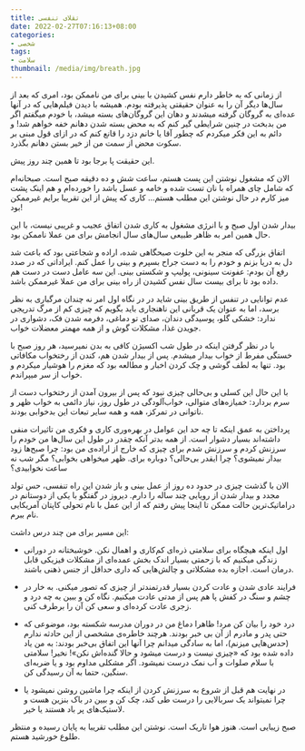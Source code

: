 ```yaml
---
title: تقلای تنفسی
date: 2022-02-27T07:16:13+08:00
categories: 
- شخصی
tags:
- سلامت
thumbnail: /media/img/breath.jpg
---
```


از زمانی که به خاطر دارم نفس کشیدن با بینی برای من ناممکن بود، امری که بعد از سال‌ها دیگر آن را به عنوان حقیقتی پذیرفته بودم. همیشه با دیدن فیلم‌هایی که در آنها عده‌ای به گروگان گرفته میشدند و دهان این گروگان‌های بسته میشد، با خودم میگفتم اگر من بدبخت در چنین شرایطی گیر کنم که به محض بسته شدن دهانم خفه خواهم شد! و دائم به این فکر میکردم که چطور آقا یا خانم دزد را قانع کنم که در ازای قول مبنی بر سکوت محض از سمت من از خیر بستن دهانم بگذرد.

این حقیقت پا برجا بود تا همین چند روز پیش.

الان که مشغول نوشتن این پست هستم، ساعت شش و ده دقیقه صبح است. صبحانه‌ام که شامل چای همراه با نان تست شده و خامه و عسل باشد را خورده‌ام و هم اینک پشت میز کارم در حال نوشتن این مطلب هستم... کاری که پیش از این تقریبا برایم غیرممکن بود!

بیدار شدن اول صبح و با انرژی مشغول به کاری شدن اتفاق عجیب و غریبی نیست، با این حال همین امر به ظاهر طبیعی سال‌های سال انجامش برای من عملا ناممکن بود.

اتفاق بزرگی که منجر به این خلوت صبحگاهی شده، اراده و شجاعتی بود که باعث شد دل به دریا بزنم و خودم را به دست جراح بسپرم و بینی را عمل کنم. ایراداتی که در صدد رفع آن بودم: عفونت سینونی، پولیپ و شکستی بینی. این سه عامل دست در دست هم داده بود تا برای بیست سال نفس کشیدن از راه بینی برای من عملا غیرممکن باشد.

عدم توانایی در تنفس از طریق بینی شاید در در نگاه اول امر نه چندان مرگباری به نظر برسد، اما به عنوان یک قربانی این ناهنجاری باید بگویم که چیزی کم از مرگ تدریجی ندارد: خشکی گلو، پوسیدگی دندان، صدای تو دماغی، دفرمه شدن فک، دشواری در جویدن غذا، مشکلات گوش و از همه مهمتر معضلات خواب.

با در نظر گرفتن اینکه در طول شب اکسیژن کافی به بدن نمیرسید، هر روز صبح با خستگی مفرط از خواب بیدار میشدم. پس از بیدار شدن هم، کندن از رختخواب مکافاتی بود. تنها به لطف گوشی و چک کردن اخبار و مطالعه بود که مغزم را هوشیار میکردم و خواب از سر میپراندم.

با این حال این کسلی و بی‌حالی چیزی نبود که پس از بیرون آمدن از رختخواب دست از سرم بردارد: خمیازه‌های متوالی، خواب‌آلودگی در طول روز، نیاز دائمی به خواب ظهر و ناتوانی در تمرکز، همه و همه سایر تبعات این بدخوابی بودند.

پرداختن به عمق اینکه تا چه حد این عوامل در بهره‌وری کاری و فکری من تاثیرات منفی داشته‌اند بسیار دشوار است. از همه بدتر آنکه چقدر در طول این سال‌ها من خودم را سرزنش کردم و سرزنش شدم برای چیزی که خارج از اراده‌ی من بود: چرا صبح‌ها زود بیدار نمیشوی؟ چرا ایقدر بی‌حالی؟ دوباره برای. ظهر میخواهی بخوابی؟ مگر شب نه ساعت نخوابیدی؟

 الان با گذشت چیزی در حدود ده روز از عمل بینی و باز شدن این راه تنفسی، حس تولد مجدد و بیدار شدن از رویایی چند ساله را دارم. دیروز در گفتگو با یکی از دوستانم در دراماتیک‌ترین حالت ممکن تا اینجا پیش رفتم که از این عمل با نام تحولی کاپتان آمریکایی نام ببرم.

این مسیر برای من چند درس داشت:

- اول اینکه هیچگاه برای سلامتی ذره‌ای کم‌کاری و اهمال نکن. خوشبختانه در دورانی زندگی میکنیم که با زحمتی بسیار اندک بخش عمده‌ای از مشکلات فیزیکی قابل درمان است. اجازه بده مشکلاتی و چالش‌هایی که داری حداقل از جنس ذهنی باشند.

- فرایند عادی شدن و عادت کردن بسیار قدرتمندتر از چیزی که تصور میکنی. به خار در چشم و سنگ در کفش پا هم پس از مدتی عادت میکنیم. نگاه کن و ببین به چه درد و زجری عادت کرده‌ای و سعی کن آن را برطرف کنی.

- درد خود را بیان کن مرد! ظاهرا دماغ من در دوران مدرسه شکسته بود، موضوعی که حتی پدر و مادرم از آن بی خبر بودند. هرچند خاطره‌ی مشخصی از این حادثه ندارم (حدس‌هایی میزنم)، اما به سادگی میدانم چرا آنها این اتفاق بی‌خبر بودند: به من یاد داده شده بود که «چیزی نیست و درست میشود و حالا گنده‌اش نکن»! نخیر! سلامتی با سلام صلوات و آب نمک درست نمیشود. اگر مشکلی مداوم بود و یا ضربه‌ای سنگین، حتما به آن رسیدگی کن.

- در نهایت هم قبل از شروع به سرزنش کردن از اینکه چرا ماشین روشن نمیشود یا چرا نمیتواند یک سربالایی را درست طی کند، چک کن و ببین در باک بنزین هست و لاستیک‌های پر باد هستند یا خیر.

صبح زیبایی است. هنوز هوا تاریک است. نوشتن این مطلب تقریبا به پایان رسیده و منتظر طلوع خورشید هستم.
